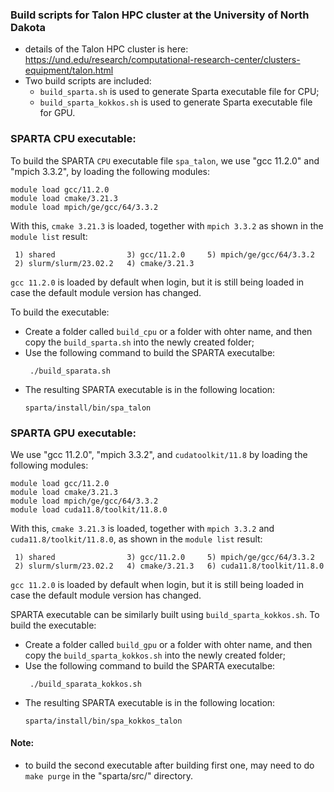 ### Build scripts for Talon HPC cluster at the University of North Dakota
  - details of the Talon HPC cluster is here: https://und.edu/research/computational-research-center/clusters-equipment/talon.html
  - Two build scripts are included:
     - `build_sparta.sh` is used to generate Sparta executable file for CPU;
     - `build_sparta_kokkos.sh` is used to generate Sparta executable file for GPU.

### SPARTA CPU executable:
To build the SPARTA `CPU` executable file `spa_talon`, we use "gcc 11.2.0" and 
"mpich 3.3.2", by loading the following modules:
```
module load gcc/11.2.0
module load cmake/3.21.3
module load mpich/ge/gcc/64/3.3.2
```
With this, `cmake 3.21.3` is loaded, together with `mpich 3.3.2` as shown in the `module list` result:
```
 1) shared                3) gcc/11.2.0     5) mpich/ge/gcc/64/3.3.2  
 2) slurm/slurm/23.02.2   4) cmake/3.21.3  
```
`gcc 11.2.0` is loaded by default when login, but it is still being loaded in case 
the default module version has changed.

To build the executable:
- Create a folder called `build_cpu` or a folder with ohter name, and then copy 
the `build_sparta.sh` into the newly created folder;
- Use the following command to build the SPARTA executalbe:
  ```
   ./build_sparata.sh
   ```
- The resulting SPARTA executable is in the following location:
   ```
   sparta/install/bin/spa_talon
   ```

### SPARTA GPU executable:
We use "gcc 11.2.0", "mpich 3.3.2", and `cudatoolkit/11.8` by loading the following modules:
```
module load gcc/11.2.0
module load cmake/3.21.3
module load mpich/ge/gcc/64/3.3.2
module load cuda11.8/toolkit/11.8.0
```
With this, `cmake 3.21.3` is loaded, together with `mpich 3.3.2` and 
`cuda11.8/toolkit/11.8.0`, as shown in the `module list` result:
```
 1) shared                3) gcc/11.2.0     5) mpich/ge/gcc/64/3.3.2  
 2) slurm/slurm/23.02.2   4) cmake/3.21.3   6) cuda11.8/toolkit/11.8.0
```
`gcc 11.2.0` is loaded by default when login, but it is still being loaded in case 
the default module version has changed.

SPARTA executable can be similarly built using `build_sparta_kokkos.sh`. To 
build the executable:
- Create a folder called `build_gpu` or a folder with ohter name, and then copy 
the `build_sparta_kokkos.sh` into the newly created folder;
- Use the following command to build the SPARTA executalbe:
  ```
   ./build_sparata_kokkos.sh
   ```
- The resulting SPARTA executable is in the following location:
   ```
   sparta/install/bin/spa_kokkos_talon
   ```

#### Note:
- to build the second executable after building first one, may need to do 
`make purge` in the "sparta/src/" directory.

